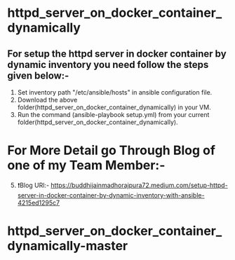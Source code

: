 # httpd_server_on_docker_container_dynamically

## For setup the httpd server in docker container by dynamic inventory you need follow the steps given below:-

1. Set inventory path "/etc/ansible/hosts" in ansible configuration file.
2. Download the above folder(httpd_server_on_docker_container_dynamically) in your VM.
3. Run the command (ansible-playbook setup.yml) from your current folder(httpd_server_on_docker_container_dynamically).

# For More Detail go Through Blog of one of my Team Member:-
5. ❗Blog URl:- https://buddhijainmadhorajpura72.medium.com/setup-httpd-server-in-docker-container-by-dynamic-inventory-with-ansible-4215ed1295c7
# httpd_server_on_docker_container_dynamically-master
